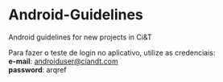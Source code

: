 # Android-Guidelines
Android guidelines for new projects in Ci&amp;T

Para fazer o teste de login no aplicativo, utilize as credenciais:  
**e-mail**: androiduser@ciandt.com  
**password**: arqref
